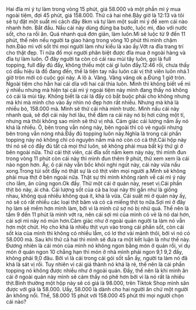 Hai đĩa mì ý tự làm trong vòng 15 phút, giá 58.000 và một phần mì ý mua ngoài tiệm, đợi 45 phút, giá 158.000. Thử cả hai nhé.Bây giờ là 12:13 và tôi sẽ tự đặt một suất mì cách đây 8km và tự làm một suất mì ý để xem cái nào nhanh hơn. Bắt đầu. Nấu cái này dùng đúng ba bước, luộc mì, đảo với nước sốt, cho ra rồi ăn. Quá nhanh quá đơn giản, làm luôn.Mì sẽ luộc từ 9 đến 11 phút, thế nên nếu người ta giao hàng trong vòng 10 phút thì mình chậm hơn.Đảo mì với sốt thì mọi người làm như kiểu là xào ấy.Vớt ra đĩa trang trí cho thật đẹp. Tí nữa đố mọi người phân biệt được đĩa mua ở ngoài hàng và đĩa tự làm luôn. Ở đây người ta còn có cái rau mùi tây luôn, gọi là full topping, full đầy đủ đấy, không thiếu một cái gì luôn đấy.12:46 rồi, chưa thấy có dấu hiệu là đồ đang đến, thế là tiện tay nấu luôn cái vị thịt viên luôn nhá.1 giờ tròn mới có cuộc gọi này. A lô à. Vâng.  Vâng vâng ok ạ.Đúng 1 giờ tròn. Ngoài tiệm cho hẳn hai cái dĩa với hai cái thìa luôn. Mình thì không biết về mì ý nhiều nhưng mà hiện tại cái mì ý ngoài tiệm này mình đang thấy nó không có cái lá mùi tây. Không biết là cái lá đấy có bắt buộc phải cho không nhưng mà khi mà mình cho vào ấy nhìn nó đẹp hơn rất nhiều. Nhưng mà khá là nhiều bò, 158.000 mà. Mình sẽ thử cái nhà mình trước. Mình nấu cái này nhanh quá, sẽ đợi cái này hơi lâu, thế đâm ra cái này nó bị hơi cứng một tí, nhưng mà thôi không sao mình sẽ thử vị nhá. Cảm giác cái lượng nấm ấy nó khá là nhiều. Ô, bên trong vẫn nóng này, bên ngoài thì có vẻ nguội nhưng bên trong vẫn nóng nhá.Đầy đủ topping luôn này.Nghĩa là trong cái phần topping này nó không chỉ có nguyên nấm mà nó còn có cả thịt.Cái hộp này thì nó sẽ có đầy đủ tất cả mọi thứ luôn, sẽ không phải mua bất kỳ thứ gì ở bên ngoài nữa. Thử cái thịt viên, cái đĩa sốt nấm kem này này, thì mình đun trong vòng 11 phút còn cái này thì mình đun thêm 9 phút, thử xem xem là cái nào ngon hơn. Ây, ô cái này vẫn bốc khói nghi ngút này, cái này vừa nấu xong.Trong túi sốt đấy nó thật sự là có thịt viên mọi người ạ.Mình sẽ không phải mua thịt ở bên ngoài nữa. Thật sự thì mình không rành về cái mì ý này cho lắm, ăn cũng ngon.Ok đấy. Thử một cái ở quán này, reset vị.Cái phần thịt bò này, ái chà. Cái lượng sốt của cả ba loại này thì gần như là giống nhau, không quá nhiều không quá ít, khá là vừa. Cái suất mì ở quán này ấy, nó sẽ có rất nhiều các loại thịt băm và có cả miếng thịt to nữa.Sợi mì ở đây họ làm sẽ mềm hơn mình làm, bởi vì là mình cứ sợ nó bị nhừ quá. Thế nên là tầm 9 đến 11 phút là mình vớt ra, nên cái sợi mì của mình có vẻ là nó dai hơn, cái sợi mì này nó mủn hơn.Cảm giác như ở ngoài quán người ta làm nó vẫn hơn một chút. Họ cho khá là nhiều thịt vụn vào trong cái phần sốt, còn cái sốt kia của mình thì không có nhiều lắm, có lơ thơ vài mảnh thôi, bởi vì nó có 58.000 mà. Sau khi thử cả hai thì mình sẽ đưa ra một kết luận là như thế này. Đương nhiên là cái món của mình nó không ngon bằng món ở quán rồi, ví dụ món ở quán ngon 10 chẳng hạn thì món ở nhà mình phải ngon 9,1 9,2 đấy, không phải 9,0 đâu. Bởi vì là cái trong cái gói sốt sẵn ấy, người ta làm nó đã khá là sát vị rồi. Tuy nhiên vì cái giá thành nó khá là rẻ, thế nên là cái phần topping nó không được nhiều như ở ngoài quán. Đấy, thế nên là khi mình ăn cái ở ngoài quán này mình sẽ cảm thấy nó phê hơn bởi vì là nó rất là nhiều thịt.Bình thường một hộp này sẽ có giá là 98.000, trên Tiktok Shop mình săn được với giá là 58.000. Uầy, 58.000 là dành cho hai người ăn chứ một người ăn không nổi. Thế, 58.000 15 phút với 158.000 45 phút thì mọi người chọn cái nào?